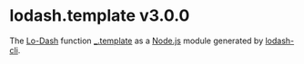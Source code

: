 # lodash.template v3.0.0

The [Lo-Dash](https://lodash.com/) function [_.template](http://lodash.com/docs#template) as a [Node.js](http://nodejs.org/) module generated by [lodash-cli](https://www.npmjs.com/package/lodash-cli).
